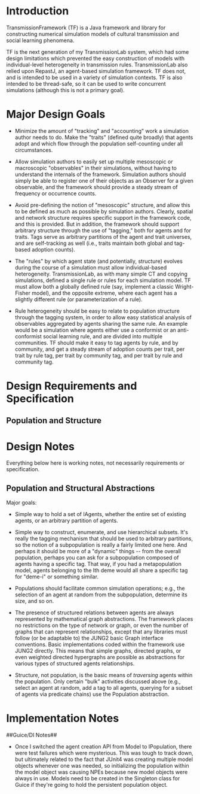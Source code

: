 # Introduction #

TransmissionFramework (TF) is a Java framework and library for constructing numerical simulation models of cultural transmission and social learning phenomena.

TF is the next generation of my TransmissionLab system, which had some design limitations which prevented the easy construction of models with individual-level heterogeneity in transmission rules.  TransmissionLab also relied upon RepastJ, an agent-based simulation framework.  TF does not, and is intended to be used in a variety of simulation contexts.  TF is also intended to be thread-safe, so it can be used to write concurrent simulations (although this is not a primary goal).

# Major Design Goals #

* Minimize the amount of "tracking" and "accounting" work a simulation author needs to do.  Make the "traits" (defined quite broadly) that agents adopt and which flow through the population self-counting under all circumstances.

* Allow simulation authors to easily set up multiple mesoscopic or macroscopic "observables" in their simulations, without having to understand the internals of the framework.  Simulation authors should simply be able to register one of their objects as an Observer for a given observable, and the framework should provide a steady stream of frequency or occurrence counts.

* Avoid pre-defining the notion of "mesoscopic" structure, and allow this to be defined as much as possible by simulation authors.  Clearly, spatial and network structure requires specific support in the framework code, and this is provided.  But in addition, the framework should support arbitrary structure through the use of "tagging," both for agents and for traits.  Tags serve as arbitrary partitions of the agent and trait universes, and are self-tracking as well (i.e., traits maintain both global and tag-based adoption counts).

* The "rules" by which agent state (and potentially, structure) evolves during the course of a simulation must allow individual-based heterogeneity.  TransmissionLab, as with many simple CT and copying simulations, defined a single rule or rules for each simulation model.  TF must allow both a globally defined rule (say, implement a classic Wright-Fisher model), and the opposite extreme, where each agent has a slightly different rule (or parameterization of a rule).

* Rule heterogeneity should be easy to relate to population structure through the tagging system, in order to allow easy statistical analysis of observables aggregated by agents sharing the same rule.  An example would be a simulation where agents either use a conformist or an anti-conformist social learning rule, and are divided into multiple communities.  TF should make it easy to tag agents by rule, and by community, and get a steady stream of adoption counts per trait, per trait by rule tag, per trait by community tag, and per trait by rule and community tag.

# Design Requirements and Specification #

## Population and Structure ##




# Design Notes #

Everything below here is working notes, not necessarily requirements or specification.

## Population and Structural Abstractions ##

Major goals:

* Simple way to hold a set of IAgents, whether the entire set of existing agents, or an arbitrary partition of agents.  

* Simple way to construct, enumerate, and use hierarchical subsets.  It's really the tagging mechanism that should be used to arbitrary partitions, so the notion of a subpopulation is really a fairly limited one here.  And perhaps it should be more of a "dynamic" things -- from the overall population, perhaps you can ask for a subpopulation composed of agents having a specific tag.  That way, if you had a metapopulation model, agents belonging to the Ith deme would all share a specific tag for "deme-i" or something similar.  

* Populations should facilitate common simulation operations; e.g., the selection of an agent at random from the subpopulation, determine its size, and so on.  

* The presence of structured relations between agents are always represented by mathematical graph abstractions.  The framework places no restrictions on the type of network or graph, or even the number of graphs that can represent relationships, except that any libraries must follow (or be adaptable to) the JUNG2 basic Graph interface conventions.  Basic implementations coded within the framework use JUNG2 directly.  This means that simple graphs, directed graphs, or even weighted directed hypergraphs are possible as abstractions for various types of structured agents relationships.  

* Structure, not population, is the basic means of *traversing* agents within the population.  Only certain "bulk" activities discussed above (e.g., select an agent at random, add a tag to all agents, querying for a subset of agents via predicate chains) use the Population abstraction.  

 

# Implementation Notes #

##Guice/DI Notes##

* Once I switched the agent creation API from Model to IPopulation, there were test failures which were mysterious.  This was tough to track down, but ultimately related to the fact that JUnit4 was creating multiple model objects whenever one was needed, so initializing the population within the model object was causing NPEs because new model objects were always in use.  Models need to be created in the Singleton class for Guice if they're going to hold the persistent population object.


